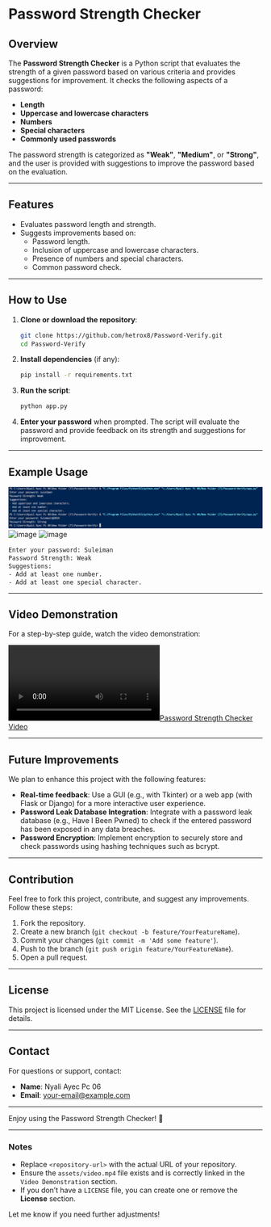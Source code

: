 # Password Strength Checker

## **Overview**

The **Password Strength Checker** is a Python script that evaluates the strength of a given password based on various criteria and provides suggestions for improvement. It checks the following aspects of a password:

- **Length**
- **Uppercase and lowercase characters**
- **Numbers**
- **Special characters**
- **Commonly used passwords**

The password strength is categorized as **"Weak"**, **"Medium"**, or **"Strong"**, and the user is provided with suggestions to improve the password based on the evaluation.

---

## **Features**

- Evaluates password length and strength.
- Suggests improvements based on:
  - Password length.
  - Inclusion of uppercase and lowercase characters.
  - Presence of numbers and special characters.
  - Common password check.

---

## **How to Use**

1. **Clone or download the repository**:
   ```bash
   git clone https://github.com/hetrox8/Password-Verify.git
   cd Password-Verify
   ```

2. **Install dependencies** (if any):
   ```bash
   pip install -r requirements.txt
   ```

3. **Run the script**:
   ```bash
   python app.py
   ```

4. **Enter your password** when prompted. The script will evaluate the password and provide feedback on its strength and suggestions for improvement.

---

## **Example Usage**

![Password Strength Checker Example](image.png)
![image](https://github.com/user-attachments/assets/0aeb41cd-1960-4534-a252-09bdb827a205)
![image](https://github.com/user-attachments/assets/366f7617-f45a-4b71-a5a9-7a8fe13cae7a)


```plaintext
Enter your password: Suleiman
Password Strength: Weak
Suggestions:
- Add at least one number.
- Add at least one special character.
```

---

## **Video Demonstration**

For a step-by-step guide, watch the video demonstration:

[![Password Strength Checker Video](assets/video.webm)](assets/video.webm)

---

## **Future Improvements**

We plan to enhance this project with the following features:

- **Real-time feedback**: Use a GUI (e.g., with Tkinter) or a web app (with Flask or Django) for a more interactive user experience.
- **Password Leak Database Integration**: Integrate with a password leak database (e.g., Have I Been Pwned) to check if the entered password has been exposed in any data breaches.
- **Password Encryption**: Implement encryption to securely store and check passwords using hashing techniques such as bcrypt.

---

## **Contribution**

Feel free to fork this project, contribute, and suggest any improvements. Follow these steps:

1. Fork the repository.
2. Create a new branch (`git checkout -b feature/YourFeatureName`).
3. Commit your changes (`git commit -m 'Add some feature'`).
4. Push to the branch (`git push origin feature/YourFeatureName`).
5. Open a pull request.

---

## **License**

This project is licensed under the MIT License. See the [LICENSE](LICENSE) file for details.

---

## **Contact**

For questions or support, contact:
- **Name**: Nyali Ayec Pc 06
- **Email**: [your-email@example.com](mailto:dretrevor8@gmail.com)

---

Enjoy using the Password Strength Checker! 🚀

---

### **Notes**
- Replace `<repository-url>` with the actual URL of your repository.
- Ensure the `assets/video.mp4` file exists and is correctly linked in the `Video Demonstration` section.
- If you don’t have a `LICENSE` file, you can create one or remove the **License** section.

Let me know if you need further adjustments!

